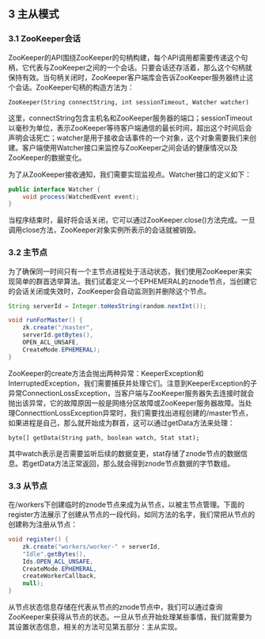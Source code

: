 ## 3 主从模式

### 3.1 ZooKeeper会话

ZooKeeper的API围绕ZooKeeper的句柄构建，每个API调用都需要传递这个句柄，它代表与ZooKeeper之间的一个会话。只要会话还存活着，那么这个句柄就保持有效。当句柄关闭时，ZooKeeper客户端库会告诉ZooKeeper服务器终止这个会话。ZooKeeper句柄的构造方法为：

```
ZooKeeper(String connectString, int sessionTimeout, Watcher watcher)
```

这里，connectString包含主机名和ZooKeeper服务器的端口；sessionTimeout以毫秒为单位，表示ZooKeeper等待客户端通信的最长时间，超出这个时间后会声明会话死亡；watcher是用于接收会话事件的一个对象，这个对象需要我们来创建。客户端使用Watcher接口来监控与ZooKeeper之间会话的健康情况以及ZooKeeper的数据变化。

为了从ZooKeeper接收通知，我们需要实现监视点。Watcher接口的定义如下：

```java
public interface Watcher {
	void process(WatchedEvent event);
}
```

当程序结束时，最好将会话关闭，它可以通过ZooKeeper.close()方法完成。一旦调用close方法，ZooKeeper对象实例所表示的会话就被销毁。

### 3.2 主节点

为了确保同一时间只有一个主节点进程处于活动状态，我们使用ZooKeeper来实现简单的群首选举算法。我们试着定义一个EPHEMERAL的znode节点，当创建它的会话关闭或失效时，ZooKeeper会自动监测到并删除这个节点。

```java
String serverId = Integer.toHexString(random.nextInt());

void runForMaster() {
	zk.create("/master",
	serverId.getBytes(),
	OPEN_ACL_UNSAFE,
	CreateMode.EPHEMERAL);
}
```

ZooKeeper的create方法会抛出两种异常：KeeperException和InterruptedException，我们需要捕获并处理它们。注意到KeeperException的子异常ConnectionLossException，当客户端与ZooKeeper服务器失去连接时就会抛出该异常，它的故障原因一般是网络分区故障或ZooKeeper服务器故障。当处理ConnecttionLossException异常时，我们需要找出进程创建的/master节点，如果进程是自己，那么就开始成为群首，这可以通过getData方法来处理：

```
byte[] getData(String path, boolean watch, Stat stat);
```

其中watch表示是否需要监听后续的数据变更，stat存储了znode节点的数据信息。若getData方法正常返回，那么就会得到znode节点数据的字节数组。

### 3.3 从节点

在/workers下创建临时的znode节点来成为从节点，以被主节点管理。下面的register方法展示了创建从节点的一段代码，如同方法的名字，我们常把从节点的创建称为注册从节点：

```java
void register() {
	zk.create("workers/worker-" + serverId,
	"Idle".getBytes(),
	Ids.OPEN_ACL_UNSAFE,
	CreateMode.EPHEMERAL,
	createWorkerCallback,
	null);
}
```

从节点状态信息存储在代表从节点的znode节点中，我们可以通过查询ZooKeeper来获得从节点的状态。一旦从节点开始处理某些事情，我们就需要为其设置状态信息，相关的方法可见第五部分：主从实现。
